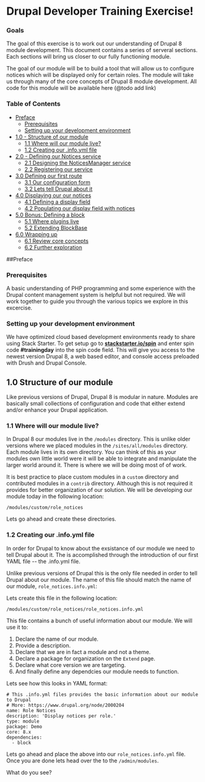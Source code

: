 # Drupal Developer Training Exercise!

### Goals
The goal of this exercise is to work out our understanding of Drupal 8 module development. This document contains a series of serveral sections. Each sections will bring us closer to our fully functioning module.

The goal of our module will be to build a tool that will allow us to configure notices which will be displayed only for certain roles. The module will take us through many of the core concepts of Drupal 8 module development. All code for this module will be available here (@todo add link) 

### Table of Contents
- [Preface](#preface)
  - [Prerequisites](#prereqs)
  - [Setting up your development environment](#environment)
- [1.0 - Structure of our module](#preface)
  - [1.1 Where will our module live?](#modlive)
  - [1.2 Creating our .info.yml file](#infoyml)
- [2.0 - Defining our Notices service](#service)
  - [2.1 Designing the NoticesManager service](#noticeManager)
  - [2.2 Registering our service](#register)
- [3.0 Defining our first route](#route)
  - [3.1 Our configuration form](#form)
  - [3.2 Lets tell Drupal about it](#route)
- [4.0 Displaying our our notices](#display)
  - [4.1 Defining a display field](#displayField)
  - [4.2 Populating  our display field with notices](#displaying)
- [5.0 Bonus: Defining a block](#blocks)
  - [5.1 Where plugins live](#plugins)
  - [5.2 Extending BlockBase](#defineBlock)
- [6.0 Wrapping up](#wrap)
  - [6.1 Review core concepts](#coreConcepts)
  - [6.2 Further exploration](#movingForward)

##Preface

### Prerequisites
A basic understanding of PHP programming and some experience with the Drupal content management system is helpful but not required. We will work together to guide you through the various topics we explore in this excercise.

### Setting up your development environment
We have optimized cloud based development environments ready to share using Stack Starter. To get setup go to **[stackstarter.io/spin](http://www.stackstarter.io/spin)** and enter spin code **#trainingday** into the spin code field. This will give you access to the newest version Drupal 8, a web based editor, and console access preloaded with Drush and Drupal Console. 

## 1.0 Structure of our module
Like previous versions of Drupal, Drupal 8 is modular in nature. Modules are basically small collections of configuration and code that either extend and/or enhance your Drupal application.  

### 1.1 Where will our module live?
In Drupal 8 our modules live in the `/modules` directory. This is unlike older versions where we placed modules in the `/sites/all/modules` directory. Each module lives in its own directory. You can think of this as your modules own little world were it will be able to integrate and manipulate the larger world around it. There is where we will be doing most of of work. 

It is best practice to place custom modules in a `custom` directory and contributed modules in a `contrib` directory. Although this is not required it provides for better organization of our solution. We will be developing our module today in the following location: 

```
/modules/custom/role_notices
```

Lets go ahead and create these directories. 

### 1.2 Creating our .info.yml file
In order for Drupal to know about the exsistance of our module we need to tell Drupal about it. The is accomplished through the introduction of our first YAML file -- the .info.yml file. 

Unlike previous versions of Drupal this is the only file needed in order to tell Drupal about our module. The name of this file should match the name of our module, `role_notices.info.yml`: 

Lets create this file in the following location:

```
/modules/custom/role_notices/role_notices.info.yml
```

This file contains a bunch of useful information about our module. We will use it to: 

1. Declare the name of our module.
2. Provide a description. 
3. Declare that we are in fact a module and not a theme. 
4. Declare a package for organization on the `Extend` page. 
5. Declare what core version we are targeting. 
6. And finally define any dependcies our module needs to function. 

Lets see how this looks in YAML format: 

```
# This .info.yml files provides the basic information about our module to Drupal
# More: https://www.drupal.org/node/2000204
name: Role Notices
description: 'Display notices per role.'
type: module
package: Demo
core: 8.x
dependencies:
  - block
```

Lets go ahead and place the above into our `role_notices.info.yml` file. Once you are done lets head over the to the `/admin/modules`. 

What do you see?



